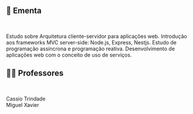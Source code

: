 ## :memo: Ementa

</br>

Estudo sobre Arquitetura cliente-servidor para aplicações web. 
Introdução aos frameworks MVC server-side: Node.js, Express, Nestjs. 
Estudo de programação assíncrona e programação reativa. 
Desenvolvimento de aplicações web com o conceito de uso de serviços.

## :man_teacher: Professores

</br>

Cassio Trindade
<br/>
Miguel Xavier